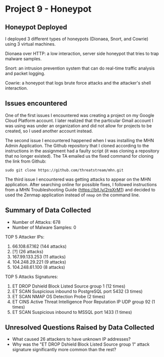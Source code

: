 # Project 9 - Honeypot

## Honeypot Deployed
I deployed 3 different types of honeypots (Dionaea, Snort, and Cowrie) using 3 virtual machines.

Dionaea over HTTP: a low interaction, server side honeypot that tries to trap malware samples.

Snort: an intrusion prevention system that can do real-time traffic analysis and packet logging.

Cowrie: a honeypot that logs brute force attacks and the attacker's shell interaction.


## Issues encountered
One of the first issues I encountered was creating a project on my Google Cloud Platform account. I later realized that the particular Gmail account I was using was under an organization and did not allow for projects to be created, so I used another account instead.

The second issue I encountered happened when I was installing the MHN Admin Application. The Github repository that I cloned according to the instructions in the assignment had a faulty script (it was cloning a repository that no longer existed). The TA emailed us the fixed command for cloning the link from Github:

```
sudo git clone https://github.com/threatstream/mhn.git
```

The third issue I encountered was getting attacks to appear on the MHN application. After searching online for possible fixes, I followed instructions from a MHN Troubleshooting Guide (https://bit.ly/2rpXrM1) and decided to used the Zenmap application instead of ```nmap``` on the command line.

## Summary of Data Collected
- Number of Attacks: 678
- Number of Malware Samples: 0


TOP 5 Attacker IPs:
1. 66.108.67.162 (144 attacks)
2. [?] (26 attacks)
3. 167.99.133.253 (11 attacks)
4. 104.248.29.221 (9 attacks)  
5. 104.248.61.100 (8 attacks)

TOP 5 Attacks Signatures:
1. ET DROP Dshield Block Listed Source group 1 (12 times)
2. ET SCAN Suspicious inbound to PostgreSQL port 5432 (3 times)
3. ET SCAN NMAP OS Detection Probe (2 times)
4. ET CINS Active Threat Intelligence Poor Reputation IP UDP group 92 (1 times)
5. ET SCAN Suspicious inbound to MSSQL port 1433 (1 times)

## Unresolved Questions Raised by Data Collected
- What caused 26 attackers to have unknown IP addresses?
- Why was the "ET DROP Dshield Block Listed Source group 1" attack signature significantly more common than the rest?
